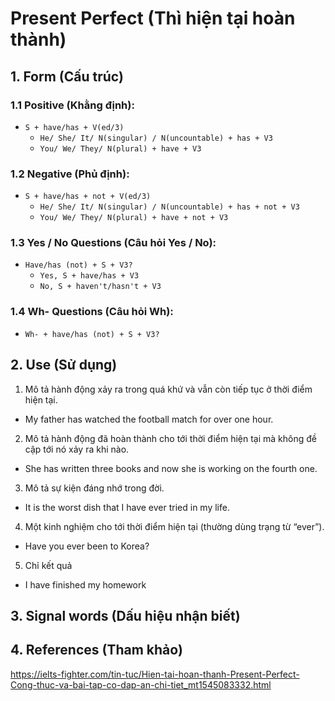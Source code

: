 # Present Perfect (Thì hiện tại hoàn thành)

## 1. Form (Cấu trúc)

### 1.1 Positive (Khằng định):
- `S + have/has + V(ed/3)`
  - `He/ She/ It/ N(singular) / N(uncountable) + has + V3`
  - `You/ We/ They/ N(plural) + have + V3`

### 1.2 Negative (Phủ định):
- `S + have/has + not + V(ed/3)`
  - `He/ She/ It/ N(singular) / N(uncountable) + has + not + V3`
  - `You/ We/ They/ N(plural) + have + not + V3`

### 1.3 Yes / No Questions (Câu hỏi Yes / No):
- `Have/has (not) + S + V3?`
  - `Yes, S + have/has + V3`
  - `No, S + haven't/hasn't + V3`

### 1.4 Wh- Questions (Câu hỏi Wh):
- `Wh- + have/has (not) + S + V3?`

## 2. Use (Sử dụng)
1. Mô tả hành động xảy ra trong quá khứ và vẫn còn tiếp tục ở thời điểm hiện tại.
  - My father has watched the football match for over one hour.
2. Mô tả hành động đã hoàn thành cho tới thời điểm hiện tại mà không đề cập tới nó xảy ra khi nào.
  - She has written three books and now she is working on the fourth one.
3. Mô tả sự kiện đáng nhớ trong đời.
  - It is the worst dish that I have ever tried in my life.
4. Một kinh nghiệm cho tới thời điểm hiện tại (thường dùng trạng từ “ever”).
  - Have you ever been to Korea?
5. Chỉ kết quả
  - I have finished my homework

## 3. Signal words (Dấu hiệu nhận biết)

## 4. References (Tham khảo)
https://ielts-fighter.com/tin-tuc/Hien-tai-hoan-thanh-Present-Perfect-Cong-thuc-va-bai-tap-co-dap-an-chi-tiet_mt1545083332.html
